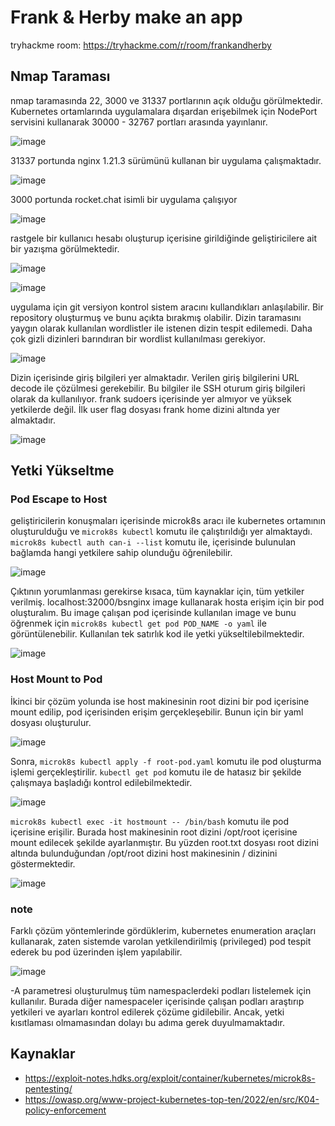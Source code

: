 # Frank & Herby make an app
tryhackme room: https://tryhackme.com/r/room/frankandherby

## Nmap Taraması
nmap taramasında 22, 3000 ve 31337 portlarının açık olduğu görülmektedir. Kubernetes ortamlarında uygulamalara dışardan erişebilmek için NodePort servisini kullanarak 30000 - 32767 portları arasında yayınlanır. 

![image](https://github.com/user-attachments/assets/959138f5-8462-47a1-aa5d-6aaaa149e113)

31337 portunda nginx 1.21.3 sürümünü kullanan bir uygulama çalışmaktadır.

![image](https://github.com/user-attachments/assets/c6adc41e-560a-4eb0-8f64-3375b9717c46)

3000 portunda rocket.chat isimli bir uygulama çalışıyor

![image](https://github.com/user-attachments/assets/91ce1122-7e82-430d-83af-2a8359b7c555)

rastgele bir kullanıcı hesabı oluşturup içerisine girildiğinde geliştiricilere ait bir yazışma görülmektedir. 

![image](https://github.com/user-attachments/assets/72ec12a1-8b0f-4d5e-b3db-8c2df5c090e0)

![image](https://github.com/user-attachments/assets/4770b0c5-05f9-4865-b07e-47d7bf75c8a7)

uygulama için git versiyon kontrol sistem aracını kullandıkları anlaşılabilir. Bir repository oluşturmuş ve bunu açıkta bırakmış olabilir. Dizin taramasını yaygın olarak kullanılan wordlistler ile istenen dizin tespit edilemedi. Daha çok gizli dizinleri barındıran bir wordlist kullanılması gerekiyor.

![image](https://github.com/user-attachments/assets/bacabcf9-8280-4b58-afd7-65e62c476204)

Dizin içerisinde giriş bilgileri yer almaktadır. Verilen giriş bilgilerini URL decode ile çözülmesi gerekebilir. Bu bilgiler ile SSH oturum giriş bilgileri olarak da kullanılıyor. frank sudoers içerisinde yer almıyor ve yüksek yetkilerde değil. İlk user flag dosyası frank home dizini altında yer almaktadır.

![image](https://github.com/user-attachments/assets/97e303b2-192c-41b4-8786-48204eb08a05)

## Yetki Yükseltme
### Pod Escape to Host

geliştiricilerin konuşmaları içerisinde microk8s aracı ile kubernetes ortamının oluşturulduğu ve `microk8s kubectl` komutu ile çalıştırıldığı yer almaktaydı. `microk8s kubectl auth can-i --list` komutu ile, içerisinde bulunulan bağlamda hangi yetkilere sahip olunduğu öğrenilebilir.

![image](https://github.com/user-attachments/assets/cf6f9717-585a-48a5-bdcc-9a28ae24ad58)

Çıktının yorumlanması gerekirse kısaca, tüm kaynaklar için, tüm yetkiler verilmiş. 
localhost:32000/bsnginx image kullanarak hosta erişim için bir pod oluşturalım. Bu image çalışan pod içerisinde kullanılan image ve bunu öğrenmek için `microk8s kubectl get pod POD_NAME -o yaml` ile görüntülenebilir. Kullanılan tek satırlık kod ile yetki yükseltilebilmektedir. 

![image](https://github.com/user-attachments/assets/6f48cb41-ea57-4b76-8cd8-8163fd69289e)

### Host Mount to Pod
İkinci bir çözüm yolunda ise host makinesinin root dizini bir pod içerisine mount edilip, pod içerisinden erişim gerçekleşebilir. Bunun için bir yaml dosyası oluşturulur.

![image](https://github.com/user-attachments/assets/7301a845-0efe-4c7e-8a7c-1e996834cfdd)

Sonra, `microk8s kubectl apply -f root-pod.yaml` komutu ile pod oluşturma işlemi gerçekleştirilir. `kubectl get pod` komutu ile de hatasız bir şekilde çalışmaya başladığı kontrol edilebilmektedir.

![image](https://github.com/user-attachments/assets/3bd8db5e-c36b-459b-837a-7b3a47d667b3)

`microk8s kubectl exec -it hostmount -- /bin/bash` komutu ile pod içerisine erişilir. Burada host makinesinin root dizini /opt/root içerisine mount edilecek şekilde ayarlanmıştır. Bu yüzden root.txt dosyası root dizini altında bulunduğundan /opt/root dizini host makinesinin / dizinini göstermektedir.

![image](https://github.com/user-attachments/assets/7ef293cb-0929-4c3e-a30c-77e373c8ce5d)

### note
Farklı çözüm yöntemlerinde gördüklerim, kubernetes enumeration araçları kullanarak, zaten sistemde varolan  yetkilendirilmiş (privileged) pod tespit ederek bu pod üzerinden işlem yapılabilir.

![image](https://github.com/user-attachments/assets/f7b265dc-2cf7-40ac-a07c-96a99cb31a1c)

-A parametresi oluşturulmuş tüm namespaclerdeki podları listelemek için kullanılır. Burada diğer namespaceler içerisinde çalışan podları araştırıp yetkileri ve ayarları kontrol edilerek çözüme gidilebilir. Ancak, yetki kısıtlaması olmamasından dolayı bu adıma gerek duyulmamaktadır.

## Kaynaklar
- https://exploit-notes.hdks.org/exploit/container/kubernetes/microk8s-pentesting/
- https://owasp.org/www-project-kubernetes-top-ten/2022/en/src/K04-policy-enforcement 


